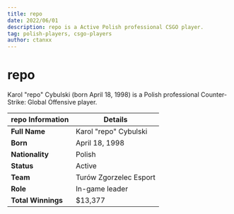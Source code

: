 ```yaml
---
title: repo
date: 2022/06/01
description: repo is a Active Polish professional CSGO player.
tag: polish-players, csgo-players
author: ctanxx
---
```


# repo

Karol "repo" Cybulski (born April 18, 1998) is a Polish professional Counter-Strike: Global Offensive player.

| **repo Information** | **Details**            |
| -------------------- | ---------------------- |
| **Full Name**        | Karol "repo" Cybulski  |
| **Born**             | April 18, 1998         |
| **Nationality**      | Polish                 |
| **Status**           | Active                 |
| **Team**             | Turów Zgorzelec Esport |
| **Role**             | In-game leader         |
| **Total Winnings**   | $13,377                |      